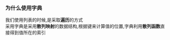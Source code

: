 ### 为什么使用字典
我们使用列表的时候,是采取<b>遍历</b>的方式<br>
采用字典是采用<b>散列映射</b>的数据结构,根据键来计算值的位置,字典利用<b>散列函数</b>直接得到值所在的索引